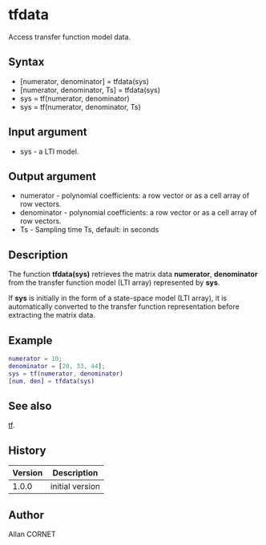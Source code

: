 # tfdata

Access transfer function model data.

## Syntax

- [numerator, denominator] = tfdata(sys)
- [numerator, denominator, Ts] = tfdata(sys)
- sys = tf(numerator, denominator)
- sys = tf(numerator, denominator, Ts)

## Input argument

- sys - a LTI model.

## Output argument

- numerator - polynomial coefficients: a row vector or as a cell array of row vectors.
- denominator - polynomial coefficients: a row vector or as a cell array of row vectors.
- Ts - Sampling time Ts, default: in seconds

## Description

  <p>The function <b>tfdata(sys)</b> retrieves the matrix data <b>numerator</b>, <b>denominator</b> from the transfer function model (LTI array) represented by <b>sys</b>.</p>
  <p>If <b>sys</b> is initially in the form of a state-space model (LTI array), it is automatically converted to the transfer function representation before extracting the matrix data.</p>

## Example

```matlab
numerator = 10;
denominator = [20, 33, 44];
sys = tf(numerator, denominator)
[num, den] = tfdata(sys)
```

## See also

[tf](tf.md).

## History

| Version | Description     |
| ------- | --------------- |
| 1.0.0   | initial version |

## Author

Allan CORNET
